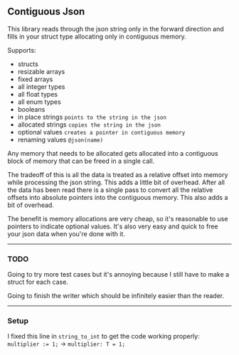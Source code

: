 ## Contiguous Json

This library reads through the json string only in the forward direction and fills in your struct type allocating only in contiguous memory.

Supports:
  * structs
  * resizable arrays
  * fixed arrays
  * all integer types
  * all float types
  * all enum types
  * booleans
  * in place strings `points to the string in the json`
  * allocated strings `copies the string in the json`
  * optional values `creates a pointer in contiguous memory`
  * renaming values `@json(name)`

Any memory that needs to be allocated gets allocated into a contiguous block of memory that can be freed in a single call.

The tradeoff of this is all the data is treated as a relative offset into memory while processing the json string. This adds a little bit of overhead. After all the data has been read there is a single pass to convert all the relative offsets into absolute pointers into the contiguous memory. This also adds a bit of overhead.

The benefit is memory allocations are very cheap, so it's reasonable to use pointers to indicate optional values. It's also very easy and quick to free your json data when you're done with it.

---

### TODO

Going to try more test cases but it's annoying because I still have to make a struct for each case.

Going to finish the writer which should be infinitely easier than the reader.

---

### Setup

I fixed this line in `string_to_int` to get the code working properly:
`multiplier := 1;` -> `multiplier: T = 1;`